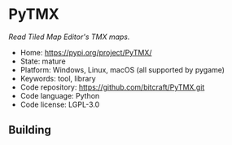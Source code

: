 # PyTMX

_Read Tiled Map Editor's TMX maps._

- Home: https://pypi.org/project/PyTMX/
- State: mature
- Platform: Windows, Linux, macOS (all supported by pygame)
- Keywords: tool, library
- Code repository: https://github.com/bitcraft/PyTMX.git
- Code language: Python
- Code license: LGPL-3.0

## Building
